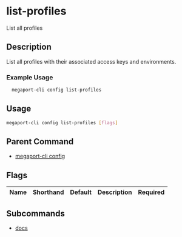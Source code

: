 # list-profiles

List all profiles

## Description

List all profiles with their associated access keys and environments.

### Example Usage

```sh
  megaport-cli config list-profiles
```

## Usage

```sh
megaport-cli config list-profiles [flags]
```


## Parent Command

* [megaport-cli config](megaport-cli_config.md)
## Flags

| Name | Shorthand | Default | Description | Required |
|------|-----------|---------|-------------|----------|

## Subcommands
* [docs](megaport-cli_config_list-profiles_docs.md)

